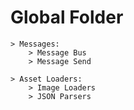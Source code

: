 # Global Folder

    > Messages:
        > Message Bus
        > Message Send

    > Asset Loaders:
        > Image Loaders
        > JSON Parsers
